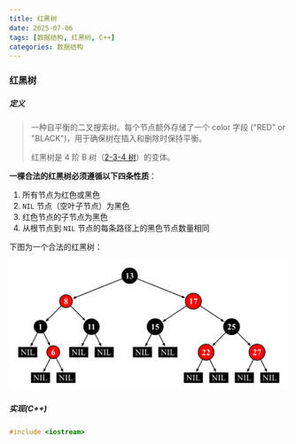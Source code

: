 ```yaml
---
title: 红黑树
date: 2025-07-06
tags: [数据结构, 红黑树, C++]
categories: 数据结构
---
```


### 红黑树

##### 定义

> 一种自平衡的二叉搜索树。每个节点额外存储了一个 color 字段 ("RED" or "BLACK")，用于确保树在插入和删除时保持平衡。
>
> 红黑树是 4 阶 B 树（[2-3-4 树](https://oi-wiki.org/ds/2-3-4-tree/)）的变体。

**一棵合法的红黑树必须遵循以下四条性质**：

1. 所有节点为红色或黑色
2. `NIL` 节点（空叶子节点）为黑色
3. 红色节点的子节点为黑色
4. 从根节点到 `NIL` 节点的每条路径上的黑色节点数量相同

下图为一个合法的红黑树：

<img src="image/image-20250623201450979.png" alt="image-20250623201450979" style="zoom:50%;" />

##### 实现(C++)

```cpp
#include <iostream>


```

